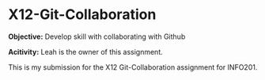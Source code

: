 # X12-Git-Collaboration

**Objective:**
Develop skill with collaborating with Github

**Acitivity:**
Leah is the owner of this assignment.


This is my submission for the X12 Git-Collaboration assignment for INFO201.
